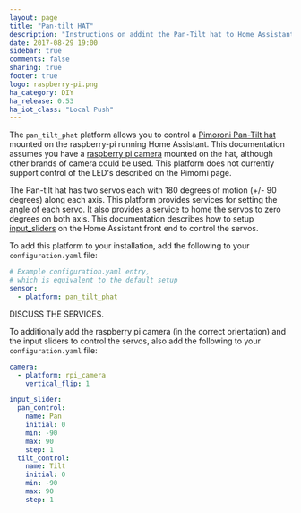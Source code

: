 ```yaml
---
layout: page
title: "Pan-tilt HAT"
description: "Instructions on addint the Pan-Tilt hat to Home Assistant."
date: 2017-08-29 19:00
sidebar: true
comments: false
sharing: true
footer: true
logo: raspberry-pi.png
ha_category: DIY
ha_release: 0.53
ha_iot_class: "Local Push"
---
```


The `pan_tilt_phat` platform allows you to control a [Pimoroni Pan-Tilt hat](https://shop.pimoroni.com/products/pan-tilt-hat) mounted on the raspberry-pi running Home Assistant. This documentation assumes you have a [raspberry pi camera](https://home-assistant.io/components/camera.rpi_camera/) mounted on the hat, although other brands of camera could be used. This platform does not currently support control of the LED's described on the Pimorni page.

The Pan-tilt hat has two servos each with 180 degrees of motion (+/- 90 degrees) along each axis. This platform provides services for setting the angle of each servo. It also provides a service to home the servos to zero degrees on both axis. This documentation describes how to setup [input_sliders](https://home-assistant.io/components/input_slider/) on the Home Assistant front end to control the servos.

To add this platform to your installation, add the following to your `configuration.yaml` file:

```yaml
# Example configuration.yaml entry,
# which is equivalent to the default setup
sensor:
  - platform: pan_tilt_phat
```
DISCUSS THE SERVICES.

To additionally add the raspberry pi camera (in the correct orientation) and the input sliders to control the servos, also add the following to your `configuration.yaml` file:
```yaml
camera:
  - platform: rpi_camera
    vertical_flip: 1

input_slider:
  pan_control:
    name: Pan
    initial: 0
    min: -90
    max: 90
    step: 1
  tilt_control:
    name: Tilt
    initial: 0
    min: -90
    max: 90
    step: 1
```
